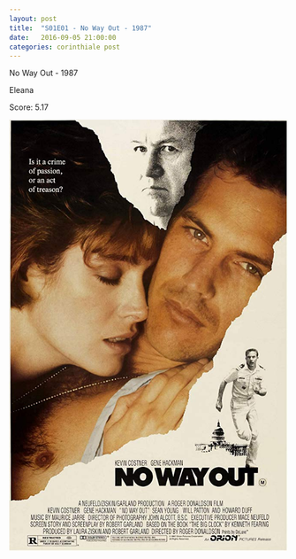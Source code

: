 ```yaml
---
layout: post
title:  "S01E01 - No Way Out - 1987"
date:   2016-09-05 21:00:00
categories: corinthiale post
---
```


No Way Out - 1987

Eleana

Score: 5.17

![Poster](/assets/s01e01.jpg)


